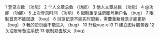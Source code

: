 1 登录次数 （功能）
2 个人文章总数 （功能）
3 他人文章总数 （功能）
4 @功能 （功能）
5 上次登录时间 （功能）
6 限制重复注册账号用户名 （bug）
7 限制首页不能回退 （bug）
8 浏览记录不能实时更新，需要重新登录才能更新 （bug）
9 我的赞页面不能进入 （bug）
10 升级vue-cli3
11 建立图片服务器
12 关注账号备注系统
13 限制双击放大（bug）
